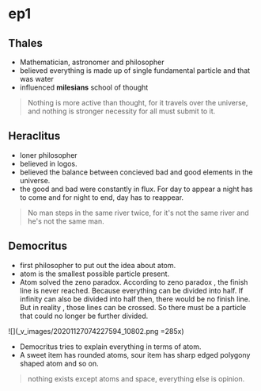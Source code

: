 # ep1

## Thales
      
   *  Mathematician, astronomer and philosopher
   * believed everything is made up of single fundamental particle and that was water 
   * influenced **milesians** school of thought

> Nothing is more active than thought, for it travels over the universe, and nothing is stronger necessity for all must submit to it.


   

## Heraclitus
 * loner philosopher
 * believed in logos.
 * believed the balance between concieved bad and good elements in the universe.
 * the good and bad were constantly in flux. For day to appear a night has to come and for night to end, day has to reappear.

> No man steps in the same river twice, for it's not the same river and he's not the same man.


##  Democritus
* first philosopher to put out the idea about atom.
* atom is the smallest possible particle present.
* Atom solved the zeno paradox.  According to zeno paradox , the finish line is never reached. Because everything can be divided into half. If infinity can also be divided into half then, there would be no finish line. But in reality , those lines can be crossed. So there must be a particle that could no longer be further divided.


![](_v_images/20201127074227594_10802.png =285x)

* Democritus tries to explain everything in terms of atom.
* A sweet item has rounded atoms, sour item has sharp edged polygony shaped atom and so on.

> nothing exists except atoms and space, everything else is opinion.


